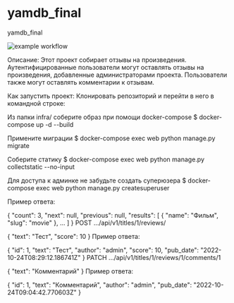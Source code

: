 # yamdb_final
yamdb_final

![example workflow](https://github.com/korshikovvital/yamdb_final/actions/workflows/yamdb_workflow.yml/badge.svg)

Описание:
Этот проект собирает отзывы на произведения. Аутентифицированные пользователи могут оставлять отзывы на произведения, добавленные администраторами проекта. Пользователи также могут оставлять комментарии к отзывам.

Как запустить проект:
Клонировать репозиторий и перейти в него в командной строке:

Из папки infra/ соберите образ при помощи docker-compose $ docker-compose up -d --build

Примените миграции $ docker-compose exec web python manage.py migrate

Соберите статику $ docker-compose exec web python manage.py collectstatic --no-input

Для доступа к админке не забудьте создать суперюзера $ docker-compose exec web python manage.py createsuperuser


Пример ответа:

{
    "count": 3,
    "next": null,
    "previous": null,
    "results": [
        {
            "name": "Фильм",
            "slug": "movie"
        },
        ...
    ]
}
POST .../api/v1/titles/1/reviews/

{
    "text": "Тест",
    "score": 10
}
Пример ответа:

{
    "id": 1,
    "text": "Тест",
    "author": "admin",
    "score": 10,
    "pub_date": "2022-10-24T08:29:12.186741Z"
}
PATCH .../api/v1/titles/1/reviews/1/comments/1

{
    "text": "Комментарий"
}
Пример ответа:

{
    "id": 1,
    "text": "Комментарий",
    "author": "admin",
    "pub_date": "2022-10-24T09:04:42.770603Z"
}
